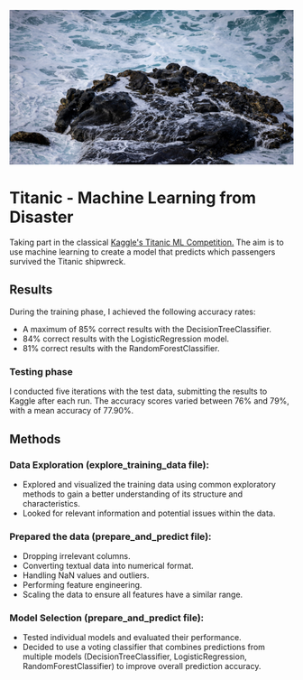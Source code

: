 

![Picture of ocean](https://github.com/vilmahietala/images/blob/master/ocean.png?raw=true)



 # Titanic - Machine Learning from Disaster


Taking part in the classical [Kaggle's Titanic ML Competition.](https://www.kaggle.com/competitions/titanic) The aim is to use machine learning to create a model that predicts which passengers survived the Titanic shipwreck.

## Results

During the training phase, I achieved the following accuracy rates:

 - A maximum of 85% correct results with the DecisionTreeClassifier.
 - 84% correct results with the LogisticRegression model.
  - 81% correct results with the RandomForestClassifier.

### Testing phase
I conducted five iterations with the test data, submitting the results to Kaggle after each run. The accuracy scores varied between 76% and 79%, with a mean accuracy of 77.90%.

## Methods

### Data Exploration (explore_training_data file):
- Explored and visualized the training data using common exploratory methods to gain a better understanding of its structure and characteristics.
- Looked for relevant information and potential issues within the data.
### Prepared the data (prepare_and_predict file):
  - Dropping irrelevant columns.
  - Converting textual data into numerical format.
  - Handling NaN values and outliers.
  - Performing feature engineering.
  - Scaling the data to ensure all features have a similar range.

### Model Selection (prepare_and_predict file):
  - Tested individual models and evaluated their performance.
  - Decided to use a voting classifier that combines predictions from multiple models (DecisionTreeClassifier, LogisticRegression, RandomForestClassifier) to improve overall prediction accuracy.

